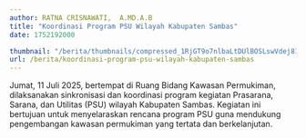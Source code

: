 ```yaml
---
author: RATNA CRISNAWATI,  A.MD.A.B
title: "Koordinasi Program PSU Wilayah Kabupaten Sambas"
date: 1752192000

thumbnail: "/berita/thumbnails/compressed_1RjGT9o7nlbaLtDUlBOSLswVdej81rmNgwznfI3f.jpg"
url: /berita/koordinasi-program-psu-wilayah-kabupaten-sambas
---
```


<p>Jumat, 11 Juli 2025, bertempat di Ruang Bidang Kawasan Permukiman, dilaksanakan sinkronisasi dan koordinasi program kegiatan Prasarana, Sarana, dan Utilitas (PSU) wilayah Kabupaten Sambas. Kegiatan ini bertujuan untuk menyelaraskan rencana program PSU guna mendukung pengembangan kawasan permukiman yang tertata dan berkelanjutan.</p>
